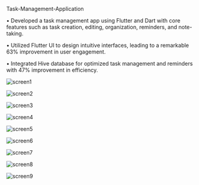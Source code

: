 Task-Management-Application

• Developed a task management app using Flutter and Dart with core features such as task creation, editing, organization, reminders,
and note-taking.

• Utilized Flutter UI to design intuitive interfaces, leading to a remarkable 63% improvement in user engagement.

• Integrated Hive database for optimized task management and reminders with 47% improvement in efficiency.

![screen1](https://github.com/jackdote12345/Tea_do_list/blob/main/review/Screenshot%202023-09-10%20at%202.24.07%20PM.png)

![screen2](https://github.com/jackdote12345/Tea_do_list/blob/main/review/Screenshot%202023-09-10%20at%202.24.32%20PM.png)

![screen3](https://github.com/jackdote12345/Tea_do_list/blob/main/review/Screenshot%202023-09-10%20at%202.25.03%20PM.png)

![screen4](https://github.com/jackdote12345/Tea_do_list/blob/main/review/Screenshot%202023-09-10%20at%202.25.15%20PM.png)

![screen5](https://github.com/jackdote12345/Tea_do_list/blob/main/review/Screenshot%202023-09-10%20at%202.25.29%20PM.png)

![screen6](https://github.com/jackdote12345/Tea_do_list/blob/main/review/Screenshot%202023-09-10%20at%202.25.46%20PM.png)

![screen7](https://github.com/jackdote12345/Tea_do_list/blob/main/review/Screenshot%202023-09-10%20at%202.26.03%20PM.png)

![screen8](https://github.com/jackdote12345/Tea_do_list/blob/main/review/Screenshot%202023-09-10%20at%202.27.05%20PM.png)

![screen9](https://github.com/jackdote12345/Tea_do_list/blob/main/review/Screenshot%202023-09-10%20at%202.27.29%20PM.png)
